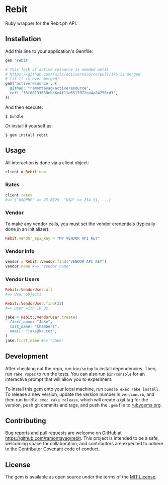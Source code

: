# Rebit

Ruby wrapper for the Rebit.ph API.

## Installation

Add this line to your application's Gemfile:

```ruby
gem 'rebit'

# This fork of active resource is needed until
# https://github.com/rails/activeresource/pull/176 is merged
# (if it is ever merged)
gem('activeresource', {
  github: "ramontayag/activeresource",
  ref: "36f06133638ebc6e4f11e6517072ee4a84256cd1",
})
```

And then execute:

    $ bundle

Or install it yourself as:

    $ gem install rebit

## Usage

All interaction is done via a client object:

```ruby
client = Rebit.new
```

### Rates

```ruby
client.rates
#=> {"USDPHP" => 45.0325, "USD" => 254.51, ...}
```

### Vendor

To make any vendor calls, you must set the vendor credentials (typically done in an initializer):

```ruby
Rebit.vendor_api_key = "MY VENDOR API KEY"
```

### Vendor Info

```ruby
vendor = Rebit::Vendor.find("VENDOR API KEY")
vendor.name #=> "Vendor name"
```

### Vendor Users

```ruby
Rebit::VendorUser.all
#=> User objects

Rebit::VendorUser.find(32)
#=> User with ID 32.

jake = Rebit::VendorUser.create(
  first_name: "Jake",
  last_name: "Chambers",
  email: "jake@ka.tet",
)
jake.first_name #=> "Jake"
```

## Development

After checking out the repo, run `bin/setup` to install dependencies. Then, run `rake rspec` to run the tests. You can also run `bin/console` for an interactive prompt that will allow you to experiment.

To install this gem onto your local machine, run `bundle exec rake install`. To release a new version, update the version number in `version.rb`, and then run `bundle exec rake release`, which will create a git tag for the version, push git commits and tags, and push the `.gem` file to [rubygems.org](https://rubygems.org).

## Contributing

Bug reports and pull requests are welcome on GitHub at https://github.com/ramontayag/rebit. This project is intended to be a safe, welcoming space for collaboration, and contributors are expected to adhere to the [Contributor Covenant](contributor-covenant.org) code of conduct.


## License

The gem is available as open source under the terms of the [MIT License](http://opensource.org/licenses/MIT).

